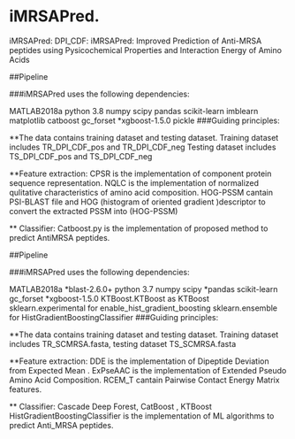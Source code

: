 # iMRSAPred.

iMRSAPred: DPI_CDF: iMRSAPred: Improved Prediction of Anti-MRSA peptides using Pysicochemical Properties and Interaction Energy of Amino Acids

##Pipeline

###iMRSAPred uses the following dependencies:

MATLAB2018a 
python 3.8
numpy
scipy 
pandas
scikit-learn
imblearn
matplotlib
catboost
gc_forset *xgboost-1.5.0
pickle
###Guiding principles:

**The data contains training dataset and testing dataset. Training dataset includes TR_DPI_CDF_pos and TR_DPI_CDF_neg Testing dataset includes TS_DPI_CDF_pos and TS_DPI_CDF_neg

**Feature extraction: CPSR is the implementation of component protein sequence representation. NQLC is the implementation of normalized qulitative characteristics of amino acid composition. HOG-PSSM cantain PSI-BLAST file and HOG (histogram of oriented gradient )descriptor to convert the extracted PSSM into (HOG-PSSM)

** Classifier: Catboost.py is the implementation of proposed method to predict AntiMRSA peptides.

##Pipeline

###iMRSAPred uses the following dependencies:

MATLAB2018a *blast-2.6.0+
python 3.7
numpy
scipy *pandas
scikit-learn
gc_forset *xgboost-1.5.0
KTBoost.KTBoost as KTBoost
sklearn.experimental for enable_hist_gradient_boosting
sklearn.ensemble for HistGradientBoostingClassifier
###Guiding principles:

**The data contains training dataset and testing dataset. Training dataset includes TR_SCMRSA.fasta, testing dataset TS_SCMRSA.fasta

**Feature extraction: DDE is the implementation of Dipeptide Deviation from Expected Mean  . ExPseAAC is the implementation of Extended Pseudo Amino Acid Composition. RCEM_T cantain Pairwise Contact Energy Matrix features.

** Classifier: Cascade Deep Forest, CatBoost , KTBoost HistGradientBoostingClassifier is the implementation of ML algorithms to predict Anti_MRSA peptides.
